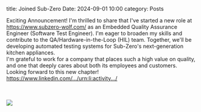 title: Joined Sub-Zero
Date: 2024-09-01 10:00
category: Posts

Exciting Announcement!
I'm thrilled to share that I've started a new role at https://www.subzero-wolf.com/ as an Embedded Quality Assurance Engineer (Software Test Engineer). 
I'm eager to broaden my skills and contribute to the QA/Hardware-in-the-Loop (HIL) team. Together, we'll be developing automated testing systems for 
Sub-Zero's next-generation kitchen appliances.</br> 
I'm grateful to work for a company that places such a high value on quality, and one that deeply cares 
about both its employees and customers. Looking forward to this new chapter! 
https://www.linkedin.com/.../urn:li:activity.../

</br></br> 
<img src=/images/join_subzero.jpg> 